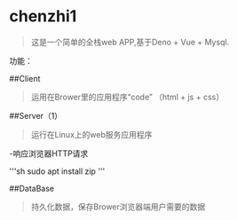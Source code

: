 # chenzhi1

>这是一个简单的全栈web APP,基于Deno + Vue + Mysql.

功能：

##Client

>运用在Brower里的应用程序“code” （html + js + css）

##Server（1）

>运行在Linux上的web服务应用程序

-响应浏览器HTTP请求

'''sh
sudo apt install zip
'''

##DataBase

>持久化数据，保存Brower浏览器端用户需要的数据
